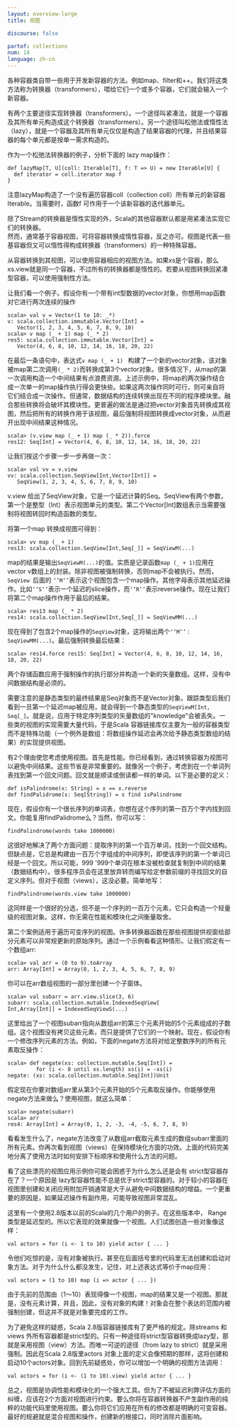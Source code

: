 ```yaml
---
layout: overview-large
title: 视图

discourse: false

partof: collections
num: 14
language: zh-cn
---
```


各种容器类自带一些用于开发新容器的方法。例如map、filter和++。我们将这类方法称为转换器（transformers），喂给它们一个或多个容器，它们就会输入一个新容器。

有两个主要途径实现转换器（transformers）。一个途径叫紧凑法，就是一个容器及其所有单元构造成这个转换器（transformers）。另一个途径叫松弛法或惰性法（lazy），就是一个容器及其所有单元仅仅是构造了结果容器的代理，并且结果容器的每个单元都是按单一需求构造的。

作为一个松弛法转换器的例子，分析下面的 lazy map操作：

    def lazyMap[T, U](coll: Iterable[T], f: T => U) = new Iterable[U] {
      def iterator = coll.iterator map f
    }

注意lazyMap构造了一个没有遍历容器coll（collection coll）所有单元的新容器Iterable。当需要时，函数f 可作用于一个该新容器的迭代器单元。

除了Stream的转换器是惰性实现的外，Scala的其他容器默认都是用紧凑法实现它们的转换器。  
然而，通常基于容器视图，可将容器转换成惰性容器，反之亦可。视图是代表一些基容器但又可以惰性得构成转换器（transformers）的一种特殊容器。

从容器转换到其视图，可以使用容器相应的视图方法。如果xs是个容器，那么xs.view就是同一个容器，不过所有的转换器都是惰性的。若要从视图转换回紧凑型容器，可以使用强制性方法。

让我们看一个例子。假设你有一个带有int型数据的vector对象，你想用map函数对它进行两次连续的操作

    scala> val v = Vector(1 to 10: _*)
    v: scala.collection.immutable.Vector[Int] =
       Vector(1, 2, 3, 4, 5, 6, 7, 8, 9, 10)
    scala> v map (_ + 1) map (_ * 2)
    res5: scala.collection.immutable.Vector[Int] = 
       Vector(4, 6, 8, 10, 12, 14, 16, 18, 20, 22)
   
在最后一条语句中，表达式`v map (_ + 1) ` 构建了一个新的vector对象，该对象被map第二次调用`(_ * 2)`而转换成第3个vector对象。很多情况下，从map的第一次调用构造一个中间结果有点浪费资源。上述示例中，将map的两次操作结合成一次单一的map操作执行得会更快些。如果这两次操作同时可行，则可亲自将它们结合成一次操作。但通常，数据结构的连续转换出现在不同的程序模块里。融合那些转换将会破坏其模块性。更普遍的做法是通过把vector对象首先转换成其视图，然后把所有的转换作用于该视图，最后强制将视图转换成vector对象，从而避开出现中间结果这种情况。

    scala> (v.view map (_ + 1) map (_ * 2)).force
    res12: Seq[Int] = Vector(4, 6, 8, 10, 12, 14, 16, 18, 20, 22)  

让我们按这个步骤一步一步再做一次：

    scala> val vv = v.view
    vv: scala.collection.SeqView[Int,Vector[Int]] = 
       SeqView(1, 2, 3, 4, 5, 6, 7, 8, 9, 10)
   
 v.view 给出了SeqView对象，它是一个延迟计算的Seq。SeqView有两个参数，第一个是整型（Int）表示视图单元的类型。第二个Vector[Int]数组表示当需要强制将视图转回时构造函数的类型。  

将第一个map 转换成视图可得到：

    scala> vv map (_ + 1)
    res13: scala.collection.SeqView[Int,Seq[_]] = SeqViewM(...)

map的结果是输出`SeqViewM(...)`的值。实质是记录函数`map (_ + 1)`应用在vector v数组上的封装。除非视图被强制转换，否则map不会被执行。然而，`SeqView `后面的 `‘’M‘’`表示这个视图包含一个map操作。其他字母表示其他延迟操作。比如`‘’S‘’`表示一个延迟的slice操作，而`‘’R‘’`表示reverse操作。现在让我们将第二个map操作作用于最后的结果。

    scala> res13 map (_ * 2)
    res14: scala.collection.SeqView[Int,Seq[_]] = SeqViewMM(...)

现在得到了包含2个map操作的`SeqView`对象，这将输出两个`‘’M‘’： SeqViewMM(...)`。最后强制转换最后结果：

    scala> res14.force res15: Seq[Int] = Vector(4, 6, 8, 10, 12, 14, 16, 18, 20, 22)

两个存储函数应用于强制操作的执行部分并构造一个新的矢量数组。这样，没有中间数据结构是必须的。

需要注意的是静态类型的最终结果是Seq对象而不是Vector对象。跟踪类型后我们看到一旦第一个延迟map被应用，就会得到一个静态类型的`SeqViewM[Int, Seq[_]`。就是说，应用于特定序列类型的矢量数组的"knowledge"会被丢失。一些类的视图的实现需要大量代码，于是Scala 容器链接库仅主要为一般的容器类型而不是特殊功能（一个例外是数组：将数组操作延迟会再次给予静态类型数组的结果）的实现提供视图。

有2个理由使您考虑使用视图。首先是性能。你已经看到，通过转换容器为视图可以避免中间结果。这些节省是非常重要的。就像另一个例子，考虑到在一个单词列表找到第一个回文问题。回文就是顺读或倒读都一样的单词。以下是必要的定义：

    def isPalindrome(x: String) = x == x.reverse
    def findPalidrome(s: Seq[String]) = s find isPalindrome

现在，假设你有一个很长序列的单词表，你想在这个序列的第一百万个字内找到回文。你能复用findPalidrome么？当然，你可以写：

    findPalindrome(words take 1000000)
    
这很好地解决了两个方面问题：提取序列的第一个百万单词，找到一个回文结构。但缺点是，它总是构建由一百万个字组成的中间序列，即使该序列的第一个单词已经是一个回文。所以可能，999 '999个单词在根本没被检查就复制到中间的结果（数据结构中）。很多程序员会在这里放弃转而编写给定参数前缀的寻找回文的自定义序列。但对于视图（views），这没必要。简单地写：

    findPalindrome(words.view take 1000000)

这同样是一个很好的分选，但不是一个序列的一百万个元素，它只会构造一个轻量级的视图对象。这样，你无需在性能和模块化之间衡量取舍。

第二个案例适用于遍历可变序列的视图。许多转换器函数在那些视图提供视窗给部分元素可以非常规更新的原始序列。通过一个示例看看这种情形。让我们假定有一个数组arr:

    scala> val arr = (0 to 9).toArray
    arr: Array[Int] = Array(0, 1, 2, 3, 4, 5, 6, 7, 8, 9)

你可以在arr数组视图的一部分里创建一个子窗体。

    scala> val subarr = arr.view.slice(3, 6)
    subarr: scala.collection.mutable.IndexedSeqView[
    Int,Array[Int]] = IndexedSeqViewS(...)

这里给出了一个视图subarr指向从数组arr的第三个元素开始的5个元素组成的子数组。这个视图没有拷贝这些元素，而只是提供了它们的一个映射。现在，假设你有一个修改序列元素的方法。例如，下面的negate方法将对给定整数序列的所有元素取反操作：

    scala> def negate(xs: collection.mutable.Seq[Int]) =
             for (i <- 0 until xs.length) xs(i) = -xs(i)
    negate: (xs: scala.collection.mutable.Seq[Int])Unit

假定现在你要对数组arr里从第3个元素开始的5个元素取反操作。你能够使用negate方法来做么？使用视图，就这么简单：

    scala> negate(subarr)
    scala> arr
    res4: Array[Int] = Array(0, 1, 2, -3, -4, -5, 6, 7, 8, 9)

看看发生什么了，negate方法改变了从数组arr截取元素生成的数组subarr里面的所有元素。你再次看到视图（views）在保持模块化方面的功效。上面的代码完美地分离了使用方法时如何安排下标顺序和使用什么方法的问题。

看了这些漂亮的视图应用示例你可能会困惑于为什么怎么还是会有 strict型容器存在了？一个原因是 lazy型容器性能不总是优于strict型容器的。对于较小的容器在视图里创建和关闭应用附加开销通常是大于从避免中间数据结构的增益。一个更重要的原因是，如果延迟操作有副作用，可能导致视图非常混乱。

这里有一个使用2.8版本以前的Scala的几个用户的例子。在这些版本中， Range类型是延迟型的。所以它表现的效果就像一个视图。人们试图创造一些对象像这样：

    val actors = for (i <- 1 to 10) yield actor { ... }

令他们吃惊的是，没有对象被执行。甚至在后面括号里的代码里无法创建和启动对象方法。对于为什么什么都没发生，记住，对上述表达式等价于map应用：

    val actors = (1 to 10) map (i => actor { ... })

由于先前的范围由（1～10）表现得像一个视图，map的结果又是一个视图。那就是，没有元素计算，并且，因此，没有对象的构建！对象会在整个表达的范围内被强制创建，但这并不就是对象要完成的工作。

为了避免这样的疑惑，Scala 2.8版容器链接库有了更严格的规定。除streams 和 views 外所有容器都是strict型的。只有一种途径将strict型容器转换成lazy型，那就是采用视图（view）方法。而唯一可逆的途径（from lazy to strict）就是采用强制。因此在Scala 2.8版里actors 对象上面的定义会像预期的那样，这将创建和启动10个actors对象。回到先前疑惑处，你可以增加一个明确的视图方法调用：

    val actors = for (i <- (1 to 10).view) yield actor { ... }

总之，视图是协调性能和模块化的一个强大工具。但为了不被延迟利弊评估方面的纠缠，应该在2个方面对视图进行约束。要么你将在容器转换器不产生副作用的纯粹的功能代码里使用视图。要么你将它们应用在所有的修改都是明确的可变容器。最好的规避就是混合视图和操作，创建新的根接口，同时消除片面影响。
